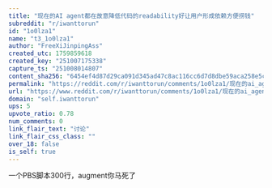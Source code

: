 ```yaml
---
title: "现在的AI agent都在故意降低代码的readability好让用户形成依赖方便捞钱"
subreddit: "r/iwanttorun"
id: "1o0lza1"
name: "t3_1o0lza1"
author: "FreeXiJinpingAss"
created_utc: 1759859618
created_key: "251007175338"
capture_ts: "251008014807"
content_sha256: "6454ef4d87d29ca091d345ad47c8ac116cc6d7d8dbe59aca258e5c6be874c6e0"
permalink: "https://reddit.com/r/iwanttorun/comments/1o0lza1/现在的ai_agent都在故意降低代码的readability好让用户形成依赖方便捞钱/"
url: "https://www.reddit.com/r/iwanttorun/comments/1o0lza1/现在的ai_agent都在故意降低代码的readability好让用户形成依赖方便捞钱/"
domain: "self.iwanttorun"
ups: 5
upvote_ratio: 0.78
num_comments: 0
link_flair_text: "讨论"
link_flair_css_class: ""
over_18: false
is_self: true
---
```


一个PBS脚本300行，augment你马死了
